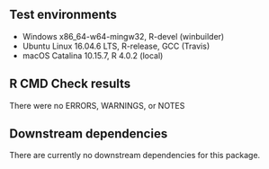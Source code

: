 Test environments
-----------------

-   Windows x86\_64-w64-mingw32, R-devel (winbuilder)
-   Ubuntu Linux 16.04.6 LTS, R-release, GCC (Travis)
-   macOS Catalina 10.15.7, R 4.0.2 (local)

R CMD Check results
-------------------

There were no ERRORS, WARNINGS, or NOTES

Downstream dependencies
-----------------------

There are currently no downstream dependencies for this package.
